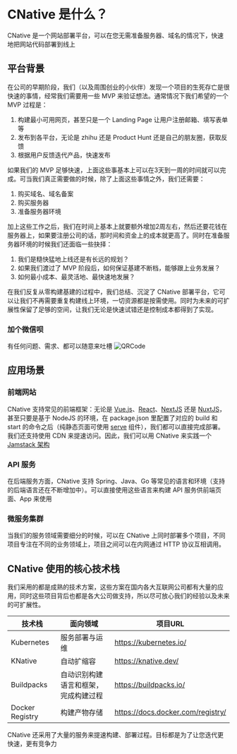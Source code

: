 # CNative 是什么？
CNative 是一个网站部署平台，可以在您无需准备服务器、域名的情况下，快速地把网站代码部署到线上

## 平台背景
在公司的早期阶段，我们（以及周围创业的小伙伴）发现一个项目的生死存亡是很快速的事情，经常我们需要用一些 MVP 来验证想法。通常情况下我们希望的一个 MVP 过程是：
1. 构建最小可用网页，甚至只是一个 Landing Page 让用户注册邮箱、填写表单等
2. 发布到各平台，无论是 zhihu 还是 Product Hunt 还是自己的朋友圈，获取反馈
3. 根据用户反馈迭代产品，快速发布

如果我们的 MVP 足够快速，上面这些事基本上可以在3天到一周的时间就可以完成。可当我们真正需要做的时候，除了上面这些事情之外，我们还需要：
1. 购买域名、域名备案
2. 购买服务器
3. 准备服务器环境

加上这些工作之后，我们在时间上基本上就要额外增加2周左右，然后还要花钱在服务器上，如果要注册公司的话，那时间和资金上的成本就更高了。同时在准备服务器环境的时候我们还面临一些抉择：
1. 我们是糙快猛地上线还是有长远的规划？
2. 如果我们渡过了 MVP 阶段后，如何保证基建不断档，能够跟上业务发展？
3. 如何最小成本、最灵活地、最快速地发展？

在我们反复从零构建基建的过程中，我们总结、沉淀了 CNative 部署平台，它可以让我们不再需要重复构建线上环境，一切资源都是按需使用。同时为未来的可扩展性保留了足够的空间，让我们无论是快速试错还是控制成本都得到了实现。

### 加个微信呗
有任何问题、需求、都可以随意来吐槽
![QRCode](/assets/qrcode.png)

## 应用场景
### 前端网站
CNative 支持常见的前端框架：无论是 [Vue.js](https://vuejs.org/)、[React](https://reactjs.org/)、[NextJS](https://nextjs.org/) 还是 [NuxtJS](https://nuxtjs.org/)，甚至只要是基于 NodeJS 的环境，在 package.json 里配置了对应的 build 和 start 的命令之后（纯静态页面可使用 [serve](https://www.npmjs.com/package/serve) 组件），我们都可以直接完成部署。我们还支持使用 CDN 来提速访问。因此，我们可以用 CNative 来实践一个 [Jamstack 架构](https://cnative.dev/blog/what-is-jamstack)

### API 服务
在后端服务方面，CNative 支持 Spring、Java、Go 等常见的语言和环境（支持的后端语言还在不断增加中）。可以直接使用这些语言来构建 API 服务供前端页面、App 来使用

### 微服务集群
当我们的服务领域需要细分的时候，可以在 CNative 上同时部署多个项目，不同项目专注在不同的业务领域上，项目之间可以在内网通过 HTTP 协议互相调用。

## CNative 使用的核心技术栈
我们采用的都是成熟的技术方案，这些方案在国内各大互联网公司都有大量的应用，同时这些项目背后也都是各大公司做支持，所以尽可放心我们的经验以及未来的可扩展性。

| 技术栈           | 面向领域           | 项目URL  |
| --------------- | ------------- | ----- |
| Kubernetes      | 服务部署与运维 | https://kubernetes.io/ |
| KNative         | 自动扩缩容      | https://knative.dev/ |
| Buildpacks      | 自动识别构建语言和框架，完成构建过程 | https://buildpacks.io/ |
| Docker Registry | 构建产物存储 | https://docs.docker.com/registry/ |

CNative 还采用了大量的服务来提速构建、部署过程。目标都是为了让您迭代更快速，更有竞争力